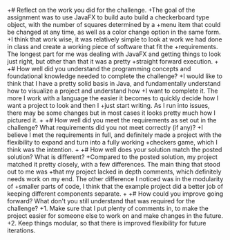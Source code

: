 
+# Reflect on the work you did for the challenge.
+The goal of the assignment was to use JavaFX to build auto build a checkerboard type object, with the number of squares determined by a +menu item that could be changed at any time, as well as a color change option in the same form. 
+I think that work wise, it was relatively simple to look at work we had done in class and create a working piece of software that fit the +requirements. The longest part for me was dealing with JavaFX and getting things to look just right, but other than that it was a pretty +straight forward execution.
+ 
+# How well did you understand the programming concepts and foundational knowledge needed to complete the challenge?
+I would like to think that I have a pretty solid basis in Java, and fundamentally understand how to visualize a project and understand how +I want to complete it. The more I work with a language the easier it becomes to quickly decide how I want a project to look and then I +just start writing. As I run into issues, there may be some changes but in most cases it looks pretty much how I pictured it.
+
+# How well did you meet the requirements as set out in the challenge? What requirements did you not meet correctly (if any)?
+I believe I met the requirements in full, and definitely made a project with the flexibility to expand and turn into a fully working +checkers game, which I think was the intention.
+
+# How well does your solution match the posted solution? What is different?
+Compared to the posted solution, my project matched it pretty closely, with a few differences. The main thing that stood out to me was +that my project lacked in depth comments, which definitely needs work on my end. The other difference I noticed was in the modularity of +smaller parts of code, I think that the example project did a better job of keeping different components separate.
+
+# How could you improve going forward? What don't you still understand that was required for the challenge?
+1. Make sure that I put plenty of comments in, to make the project easier for someone else to work on and make changes in the future.
+2. Keep things modular, so that there is improved flexibility for future iterations.
